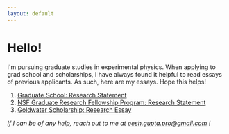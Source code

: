 ```yaml
---
layout: default
---
```

# Hello!
I'm pursuing graduate studies in experimental physics. When applying to grad school and scholarships, I have always found it helpful to read essays of previous applicants. As such, here are my essays. Hope this helps!
1. [Graduate School: Research Statement](https://drive.google.com/file/d/1f22Yd3B2gxK9u2igsQyPrEED7bWtANpY/view?usp=share_link)
2. [NSF Graduate Research Fellowship Program: Research Statement](https://drive.google.com/file/d/1-M8py2Zl9tDuxa6fkzl7nRPj5BUkmEMA/view?usp=share_link)
3. [Goldwater Scholarship: Research Essay](https://drive.google.com/file/d/1hqcmOEezC4grq1mkVUx6H1zHINiGnmX2/view?usp=share_link)

_If I can be of any help, reach out to me at eesh.gupta.pro@gmail.com !_
<!-- I'm an undergraduate physics major at Rutgers University. My research goal is to help develop fault tolerant quantum computers which can outperform modern supercomputers in simulation of many body phenomena. To this end, I am specifically interested in  improving both the design and the control of superconducting quantum systems. My professional profile is linked [here](https://www.linkedin.com/in/eeshgupta/). 

# Table of Contents: 


1. [Summary of my Research Exepriences](./pages/research.html)
2. [Resources for Scholarships/Fellowships](./pages/resources.html)
3. [Class Notes/Projects](./pages/notes.html)



 -->
